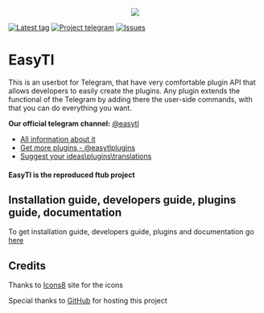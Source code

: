 <p align="center">
  <img src="https://github.com/ftdot/ftdot/raw/main/imgs/easytl_banner_nb-new.png" />
</p>

[![Latest tag](https://img.shields.io/github/v/tag/ftdot/EasyTl?label=LATEST%20TAG&style=for-the-badge)](https://github.com/ftdot/EasyTl/tags)
[![Project telegram](https://badgen.net/badge/icon/telegram?icon=telegram&label=EASYTL&style=for-the-badge&scale=1.4)](https://t.me/easytl)
[![Issues](https://img.shields.io/github/issues/ftdot/EasyTl?style=for-the-badge)](https://github.com/ftdot/EasyTl/issues)

# EasyTl
This is an userbot for Telegram, that have very comfortable plugin API that allows developers to easily create the plugins. 
Any plugin extends the functional of the Telegram by adding there the user-side commands, with that you can do everything you want.

**Our official telegram channel:** [@easytl](https://t.me/easytl)

* [All information about it](https://t.me/easytl/21)
* [Get more plugins - @easytlplugins](https://t.me/easytlplugins)
* [Suggest your ideas\plugins\translations](https://t.me/easytlplugins/3)

#### EasyTl is the reproduced **ftub** project

## Installation guide, developers guide, plugins guide, documentation
To get installation guide, developers guide, plugins and documentation go [here](documentation)

## Credits
Thanks to [Icons8](https://icons8.com) site for the icons

Special thanks to [GitHub](https://github.com) for hosting this project